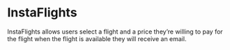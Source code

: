 # InstaFlights

InstaFlights allows users select a flight and a price they’re willing to pay for the flight when the flight is available they will receive an email.
